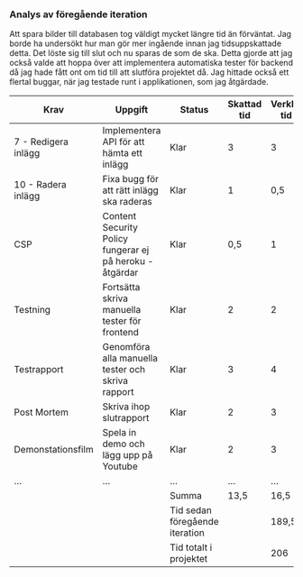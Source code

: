 ### Analys av föregående iteration 
Att spara bilder till databasen tog väldigt mycket längre tid än förväntat. Jag borde ha undersökt hur man gör mer ingående innan jag tidsuppskattade detta. Det löste sig till slut och nu sparas de som de ska. Detta gjorde att jag också valde att hoppa över att implementera automatiska tester för backend då jag hade fått ont om tid till att slutföra projektet då. Jag hittade också ett flertal buggar, när jag testade runt i applikationen, som jag åtgärdade.

| Krav | Uppgift | Status | Skattad tid | Verklig tid |
|---------------------------------|---------------------------------------------------------------------------|--------------------------------|-------------|-------------|
| 7 - Redigera inlägg | Implementera API för att hämta ett inlägg | Klar | 3 | 3 |
| 10 - Radera inlägg | Fixa bugg för att rätt inlägg ska raderas | Klar | 1 | 0,5 |
| CSP | Content Security Policy fungerar ej på heroku - åtgärdar | Klar | 0,5 | 1
| Testning | Fortsätta skriva manuella tester för frontend | Klar | 2 | 2 | 
| Testrapport | Genomföra alla manuella tester och skriva rapport | Klar | 3 | 4
| Post Mortem | Skriva ihop slutrapport | Klar | 2 | 3 |
| Demonstationsfilm | Spela in demo och lägg upp på Youtube | Klar | 2 | 3
| … | … | … | … | … |
| | | Summa | 13,5 | 16,5 |
||| Tid sedan föregående iteration |             | 189,5 |
||| Tid totalt i projektet         |             | 206 |
<!--stackedit_data:
eyJoaXN0b3J5IjpbLTE5Mzk5NTYwOTNdfQ==
-->